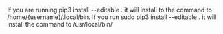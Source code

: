 





	
If you are running pip3 install --editable . it will install to the command to /home/{username}/.local/bin. If you run sudo pip3 install --editable . it will install the command to /usr/local/bin/